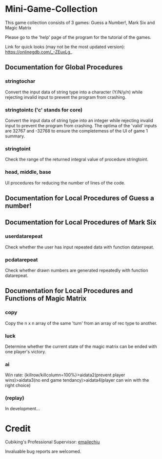 # Mini-Game-Collection
This game collection consists of 3 games: Guess a Number!, Mark Six and Magic Matrix

Please go to the 'help' page of the program for the tutorial of the games.

Link for quick looks (may not be the most updated version): https://onlinegdb.com/_-ZEuxLg_

## Documentation for Global Procedures

### stringtochar
 
Convert the input data of string type into a character (Y/N/y/n) while rejecting invalid input to prevent the program from crashing.  

### stringtointc ('c' stands for core)

Convert the input data of string type into an integer while rejecting invalid input to prevent the program from crashing. The optima of the 'valid' inputs are 32767
and -32768 to ensure the completemess of the UI of game 1 summary.

### stringtoint

Check the range of the returned integral value of procedure stringtoint.

### head, middle, base

UI procedures for reducing the number of lines of the code.

## Documentation for Local Procedures of Guess a number!

## Documentation for Local Procedures of Mark Six

### userdatarepeat

Check whether the user has input repeated data with function datarepeat.

### pcdatarepeat

Check whether drawn numbers are generated repeatedly with function datarepeat.

## Documentation for Local Procedures and Functions of Magic Matrix

### copy

Copy the n x n array of the same 'turn' from an array of rec type to another.

### luck

Determine whether the current state of the magic matrix can be ended with one player's victory.

### ai

Win rate: {killrow/killcolumn=100%}>aidata2(prevent player wins)>aidata3(no end game tendancy)>aidata4(player can win with the right choice)

### (replay)

In development...

# Credit

Cubiking's Professional Supervisor: [emailechiu](https://github.com/emailechiu)

Invaluable bug reports are welcomed.
